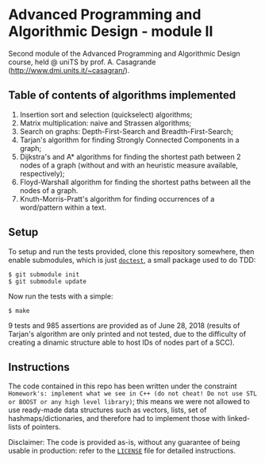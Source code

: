 # Advanced Programming and Algorithmic Design - module II
Second module of the Advanced Programming and Algorithmic Design course, held @ uniTS by prof. A. Casagrande (http://www.dmi.units.it/~casagran/).

## Table of contents of algorithms implemented

1. Insertion sort and selection (quickselect) algorithms;
2. Matrix multiplication: naive and Strassen algorithms;
3. Search on graphs: Depth-First-Search and Breadth-First-Search;
4. Tarjan's algorithm for finding Strongly Connected Components in a graph;
5. Dijkstra's and A* algorithms for finding the shortest path between 2 nodes of a graph (without and with an heuristic measure available, respectively);
6. Floyd-Warshall algorithm for finding the shortest paths between all the nodes of a graph.
7. Knuth-Morris-Pratt's algorithm for finding occurrences of a word/pattern within a text.


## Setup

To setup and run the tests provided, clone this repository somewhere, then enable submodules, which is just [`doctest`](https://github.com/onqtam/doctest), a small package used to do TDD:

    $ git submodule init
    $ git submodule update

Now run the tests with a simple:

    $ make

9 tests and 985 assertions are provided as of June 28, 2018 (results of Tarjan's algorithm are only printed and not tested, due to the difficulty of creating a dinamic structure able to host IDs of nodes part of a SCC).


## Instructions

The code contained in this repo has been written under the constraint `Homework's: implement what we see in C++ (do not cheat! Do not use STL or BOOST or any high level library)`; this means we were not allowed to use ready-made data structures such as vectors, lists, set of hashmaps/dictionaries, and therefore had to implement those with linked-lists of pointers.

Disclaimer: The code is provided as-is, without any guarantee of being usable in production: refer to the [`LICENSE`](./LICENSE) file for detailed instructions.
